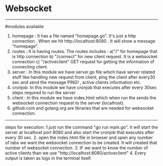 # Websocket
-----------------------------------------------------------------------------------------------------------------------------------------------
#modules available
1. homepage : It has a file named "homepage.go". It's just a http connection . When we hit http://localhost:8080 . It will show a message "homepage".
2. routes : It is having routes. The routes includes :
    a)"/" for homepage that is http connection
    b) "/connect" for new client request. It is a websocket connection
    c) "/activeclient" GET request for getting the information of connecting client.
3. server : In this module we have server.go file which have server related stuff like handling new request from client, ping the client after every30 sec and send the message PING! , active clients information etc.
4. cronjob: In this module we have cronjob that executes after every 30sec   
steps required to run the server
5. client : In this module we have index.html which when run the sends the websocket connection request to the server (localhost).
6. github.com and golang.org are libraries that are needed for websocket connection.
-----------------------------------------------------------------------------------------------------------------------------------------------
steps for execution:
1.just run the command "go run main.go". It will start the server at localhost port 8080 and also start the cronjob that executes after every 
30 sec.
2. open the index.html file in browser and open any number of tabs we want the websocket connection to be created. It will created that number of websocket connection.
3. IF we want to know the number of active clients than we use "http://localhost:8080/activeclient"
4. Every output is taken as logs in the terminal itself.